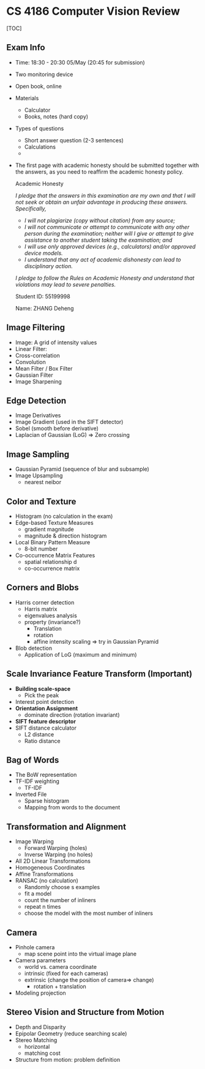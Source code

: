 # CS 4186 Computer Vision Review

[TOC]



## Exam Info

* Time: 18:30 - 20:30 05/May (20:45 for submission)

* Two monitoring device

* Open book, online

* Materials

  * Calculator
  * Books, notes (hard copy)

* Types of questions

  * Short answer question (2-3 sentences)
  * Calculations
  * 

* The first page with academic honesty should be submitted together with the answers, as you need to reaffirm the academic honesty policy. 

  Academic Honesty

   

  *I pledge that the answers in this examination are my own and that I will not seek or obtain an unfair advantage in producing these answers. Specifically,*

  * *I will not plagiarize (copy without citation) from any source;*
  * *I will not communicate or attempt to communicate with any other person during the examination; neither will I give or attempt to give assistance to another student taking the examination; and*
  * *I will use only approved devices (e.g., calculators) and/or approved device models.*
  * *I understand that any act of academic dishonesty can lead to disciplinary action.*

  *I pledge to follow the Rules on Academic Honesty and understand that violations may lead to severe penalties.*

  Student ID:  55199998

  Name: ZHANG Deheng

## Image Filtering

* Image: A grid of intensity values
* Linear Filter: 
* Cross-correlation
* Convolution
* Mean Filter / Box Filter
* Gaussian Filter
* Image Sharpening

## Edge Detection

* Image Derivatives
* Image Gradient (used in the SIFT detector)
* Sobel (smooth before derivative)
* Laplacian of Gaussian (LoG) => Zero crossing

## Image Sampling

* Gaussian Pyramid (sequence of blur and subsample)
* Image Upsampling
  * nearest neibor

## Color and Texture

* Histogram (no calculation in the exam)
* Edge-based Texture Measures
  * gradient magnitude
  * magnitude & direction histogram
* Local Binary Pattern Measure
  * 8-bit number
* Co-occurrence Matrix Features
  * spatial relationship d
  * co-occurrence matrix

## Corners and Blobs

* Harris corner detection
  * Harris matrix
  * eigenvalues analysis
  * property (invariance?)
    * Translation
    * rotation
    * affine intensity scaling => try in Gaussian Pyramid
* Blob detection
  * Application of LoG (maximum and minimum)

## Scale Invariance Feature Transform (Important)

* **Building scale-space**
  * Pick the peak
* Interest point detection
* **Orientation Assignment**
  * dominate direction (rotation invariant)
* **SIFT feature descriptor**
* SIFT distance calculator
  * L2 distance
  * Ratio distance

## Bag of Words

* The BoW representation
* TF-IDF weighting
  * TF-IDF
* Inverted File
  * Sparse histogram
  * Mapping from words to the document

## Transformation and Alignment

* Image Warping
  * Forward Warping (holes)
  * Inverse Warping (no holes)
* All 2D Linear Transformations
* Homogeneous Coordinates
* Affine Transformations
* RANSAC (no calculation)
  * Randomly choose s examples
  * fit a model 
  * count the number of inliners
  * repeat n times
  * choose the model with the most number of inliners

## Camera

* Pinhole camera
  * map scene point into the virtual image plane
* Camera parameters
  * world vs. camera coordinate
  * intrinsic (fixed for each cameras)
  * extrinsic (change the position of camera=> change)
    * rotation + translation
* Modeling projection

## Stereo Vision and Structure from Motion

* Depth and Disparity
* Epipolar Geometry (reduce searching scale)
* Stereo Matching
  * horizontal
  * matching cost
* Structure from motion: problem definition













